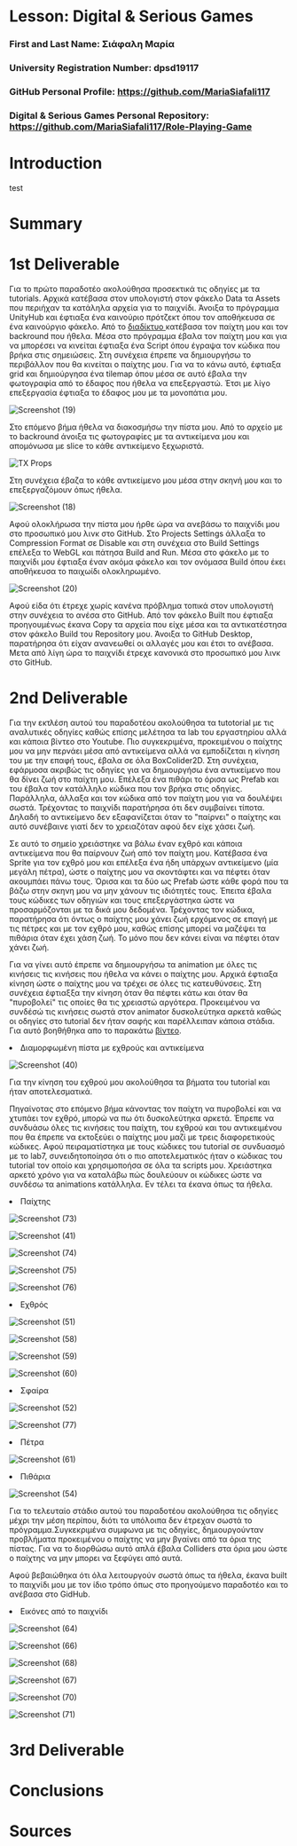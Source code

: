 # Lesson: Digital & Serious Games

### First and Last Name: Σιάφαλη Μαρία
### University Registration Number: dpsd19117
### GitHub Personal Profile: https://github.com/MariaSiafali117
### Digital & Serious Games Personal Repository: https://github.com/MariaSiafali117/Role-Playing-Game

# Introduction

test

# Summary


# 1st Deliverable
Για το πρώτο παραδοτέο ακολούθησα προσεκτικά τις οδηγίες με τα tutorials. Αρχικά κατέβασα στον υπολογιστή στον φάκελο Data τα Assets που περιήχαν τα κατάληλα αρχεία για το παιχνίδι. Άνοιξα το πρόγραμμα UnityHub και έφτιαξα ένα καινούριο πρότζεκτ όπου τον αποθήκευσα σε ένα καινούργιο φάκελο. Από το <a href=https://itch.io/> διαδίκτυο </a>κατέβασα τον παίχτη μου και τον backround που ήθελα. Μέσα στο πρόγραμμα έβαλα τον παίχτη μου και για να μπορέσει να κινείται έφτιαξα ένα Script όπου έγραψα τον κώδικα που βρήκα στις σημειώσεις. Στη συνέχεια έπρεπε να δημιουργήσω το περιβάλλον που θα κινείται ο παίχτης μου. Για να το κάνω αυτό, έφτιαξα grid και δημιούργησα ένα tilemap όπου μέσα σε αυτό  έβαλα την φωτογραφία από το έδαφος που ήθελα να επεξεργαστώ. Έτσι με λίγο επεξεργασία έφτιαξα το έδαφος μου με τα μονoπάτια μου.

![Screenshot (19)](https://user-images.githubusercontent.com/101007425/201383880-88974544-9c60-4789-9ef5-b51158c7ba60.png)


Στο επόμενο βήμα ήθελα να διακοσμήσω την πίστα μου. Από το αρχείο με το backround άνοιξα τις φωτογραφίες με τα αντικείμενα μου και απομόνωσα με slice το κάθε αντικείμενο ξεχωριστά. 

![TX Props](https://user-images.githubusercontent.com/101007425/201389695-7f92f86d-8c95-4cbf-be79-b170ea5e36a1.png)


Στη συνέχεια έβαζα το κάθε αντικείμενο μου μέσα στην σκηνή μου και το επεξεργαζόμουν όπως ήθελα. 

![Screenshot (18)](https://user-images.githubusercontent.com/101007425/201381147-1d4b0261-a79d-442c-a5c7-d877de168b7c.png)

Αφού ολοκλήρωσα την πίστα μου ήρθε ώρα να ανεβάσω το παιχνίδι μου στο προσωπικό μου λινκ στο GitHub. Στο Projects Settings άλλαξα το Compression Format σε Disable και στη συνέχεια στο Build Settings επέλεξα το WebGL και πάτησα Build and Run. Μέσα στο φάκελο με το παιχνίδι μου έφτιαξα έναν ακόμα φάκελο και τον ονόμασα Build όπου έκει αποθήκευσα το παιχωίδι ολοκληρωμένο. 

![Screenshot (20)](https://user-images.githubusercontent.com/101007425/201388981-551100f6-0fe8-421e-92e2-307d30462d31.png)


Αφού είδα ότι έτρεχε χωρίς κανένα πρόβλημα τοπικά στον υπολογιστή στην συνέχεια το ανέσα στο GitHub. Από τον φάκελο Built που έφτιαξα προηγουμένως έκανα Copy τα αρχεία που είχε μέσα και τα αντικατέστησα στον φάκελο Build του Repository μου. Άνοιξα το GitHub Desktop, παρατήρησα ότι είχαν ανανεωθεί οι αλλαγές μου και έτσι το ανέβασα. Μετα από λίγη ώρα το παιχνίδι έτρεχε κανονικά στο προσωπικό μου λινκ στο GitHub.




# 2nd Deliverable

Για την εκτλέση αυτού του παραδοτέου ακολούθησα τα tutotorial με τις αναλυτικές οδηγίες καθώς επίσης μελέτησα τα lab του εργαστηρίου αλλά και κάποια βίντεο στο Youtube. Πιο συγκεκριμένα, προκειμένου ο παίχτης μου να μην περνάει μέσα από αντικείμενα αλλά να εμποδίζεται η κίνηση του με την επαφή τους, έβαλα σε όλα BoxColider2D. Στη συνέχεια, εφάρμοσα ακριβώς τις οδηγίες για να δημιουργήσω ένα αντικείμενο που θα δίνει ζωή στο παίχτη μου. Επέλεξα ένα πιθάρι το όρισα ως Prefab και του έβαλα τον κατάλληλο κώδικα που τον βρήκα στις οδηγίες. Παράλληλα, άλλαξα και τον κώδικα από τον παίχτη μου για να δουλέψει σωστά. Τρέχοντας το παιχνίδι παρατήρησα ότι δεν συμβαίνει τίποτα. Δηλαδή το αντικείμενο δεν εξαφανίζεται όταν το "παίρνει" ο παίχτης και αυτό συνέβαινε γιατί δεν το χρειαζόταν αφού δεν είχε χάσει ζωή.  

Σε αυτό το σημείο χρειάστηκε να βάλω έναν εχθρό και κάποια αντικείμενα που θα παίρνουν ζωή από τον παίχτη μου. Κατέβασα ένα Sprite για τον εχθρό μου και επέλεξα ένα ήδη υπάρχων αντικείμενο (μία μεγάλη πέτρα), ώστε ο παίχτης μου να σκοντάφτει και να πέφτει όταν ακουμπάει πάνω τους. Όρισα και τα δύο ως Prefab ώστε κάθε φορά που τα βάζω στην σκηνη μου να μην χάνουν τις ιδιότητές τους. Έπειτα έβαλα τους κώδικες των οδηγιών και τους επεξεργάστηκα ώστε να προσαρμόζονται με τα δικά μου δεδομένα. Τρέχοντας τον κώδικα, παρατήρησα ότι όντως ο παίχτης μου χάνει ζωή ερχόμενος σε επαγή με τις πέτρες και με τον εχθρό μου, καθώς επίσης μπορεί να μαζέψει τα πιθάρια όταν έχει χάση ζωή. Το μόνο που δεν κάνει είναι να πέφτει όταν χάνει ζωή. 

Για να γίνει αυτό έπρεπε να δημιουργήσω τα animation με όλες τις κινήσεις τις κινήσεις που ήθελα να κάνει ο παίχτης μου. Αρχικά έφτιαξα κίνηση ώστε ο παίχτης μου να τρέχει σε όλες τις κατευθύνσεις. Στη συνέχεια έφτιαξξα την κίνηση όταν θα πέφτει κάτω και όταν θα "πυροβολεί" τις οποίες θα τις χρειαστώ αργότερα. Προκειμένου να συνδέσώ τις κινήσεις σωστά στον animator δυσκολεύτηκα αρκετά καθώς οι οδηγίες στο tutorial δεν ήταν σαφής και παρέλλειπαν κάποια στάδια. Για αυτό βοηθήθηκα απο το παρακάτω <a href= "https://www.youtube.com/watch?v=whzomFgjT50"> βίντεο</a>.  

<li> Διαμορφωμένη πίστα με εχθρούς και αντικείμενα </li>


![Screenshot (40)](https://user-images.githubusercontent.com/101007425/208192927-68fb8f99-6ade-4a27-a2e0-adea8d80de9b.png)


Για την κίνηση του εχθρού μου ακολούθησα τα βήματα του tutorial και ήταν αποτελεσματικά. 

Πηγαίνοτας στο επόμενο βήμα κάνοντας τον παίχτη να πυροβολεί και να χτυπάει τον εχθρό, μπορώ να πω ότι δυσκολεύτηκα αρκετά. Έπρεπε να συνδυάσω όλες τις κινήσεις του παίχτη, του εχθρού και του αντικειμένου που θα έπρεπε να εκτοξεύει ο παίχτης μου μαζί με τρεις διαφορετικούς κώδικες. Αφού πειραματίστηκα με τους κώδικες του tutorial σε συνδυασμό με το lab7, συνειδητοποίησα ότι ο πιο αποτελεματικός ήταν ο κώδικας του tutorial τον οποίο και χρησιμοποήσα σε όλα τα scripts μου. Χρειάστηκα αρκετό χρόνο για να καταλάβω πώς δουλεύουν οι κώδικες ώστε να συνδέσω τα animations κατάλληλα. Εν τέλει τα έκανα όπως τα ήθελα. 


<li> Παίχτης </li> 


![Screenshot (73)](https://user-images.githubusercontent.com/101007425/208191413-19951749-f919-4651-b41a-44b13da4237b.png)




![Screenshot (41)](https://user-images.githubusercontent.com/101007425/208190802-8d6b374b-992b-450f-9cfb-1287e1560728.png)



![Screenshot (74)](https://user-images.githubusercontent.com/101007425/208191832-7516c4fa-f088-4f19-a740-47fe741816ff.png)



![Screenshot (75)](https://user-images.githubusercontent.com/101007425/208191834-5076f97c-edf5-416b-82ea-30a86db15350.png)



![Screenshot (76)](https://user-images.githubusercontent.com/101007425/208191838-1ac5854b-76c6-4bae-b459-6ffa1051639b.png)





<li> Εχθρός </li> 

![Screenshot (51)](https://user-images.githubusercontent.com/101007425/208191221-89d244ad-56e9-4230-8ce4-bb2695d07904.png)


![Screenshot (58)](https://user-images.githubusercontent.com/101007425/208192068-14d89f4c-93d7-4894-855d-a3eedb70a0fc.png)


![Screenshot (59)](https://user-images.githubusercontent.com/101007425/208192074-c5645380-ce74-4685-a075-3caf319caa10.png)


![Screenshot (60)](https://user-images.githubusercontent.com/101007425/208192077-c72354fb-25ea-4f70-b675-fe2ae48a0e89.png)




<li> Σφαίρα </li> 


![Screenshot (52)](https://user-images.githubusercontent.com/101007425/208191301-a31f2119-bc75-440b-ab93-e409431cd2d0.png)


![Screenshot (77)](https://user-images.githubusercontent.com/101007425/208191924-c32bcd91-73e8-40c4-8c7c-2164f48c08ce.png)


<li> Πέτρα </li>


![Screenshot (61)](https://user-images.githubusercontent.com/101007425/208192229-a31ad456-5d50-4836-82d0-f6e69190e70d.png)


<li> Πιθάρια </li>


![Screenshot (54)](https://user-images.githubusercontent.com/101007425/208192312-4d4aaa55-be65-48f5-8d8b-7973c9e6e785.png)


Για το τελευταίο στάδιο αυτού του παραδοτέου ακολούθησα τις οδηγίες μέχρι την μέση περίπου, διότι τα υπόλοιπα δεν έτρεχαν σωστά το πρόγραμμα.Συγκεκριμένα συμφωνα με τις οδηγίες, δημιουργούνταν προβλήματα προκειμένου ο  παίχτης να μην βγαίνει από τα όρια της πίστας. Για να το διορθώσω αυτό απλά έβαλα Colliders στα όρια μου ώστε ο παίχτης να μην μπορει να ξεφύγει από αυτά.

Αφού βεβαιώθηκα ότι όλα λειτουργούν σωστά όπως τα ήθελα, έκανα built το παιχνίδι μου με τον ίδιο τρόπο όπως στο προηγούμενο παραδοτέο και το ανέβασα στο GidHub.


<li> Εικόνες από το παιχνίδι </li>

![Screenshot (64)](https://user-images.githubusercontent.com/101007425/208193251-075d28f6-1157-413b-b2d0-e2f6ff293104.png)


![Screenshot (66)](https://user-images.githubusercontent.com/101007425/208193254-6bafffe5-21f3-4f58-b5b2-ec0a6bed04bb.png)


![Screenshot (68)](https://user-images.githubusercontent.com/101007425/208193478-b2655a48-6a70-4da7-b964-50f2452f09f8.png)


![Screenshot (67)](https://user-images.githubusercontent.com/101007425/208193257-0ab68a21-0f0a-418f-9159-28826d1c3c87.png)



![Screenshot (70)](https://user-images.githubusercontent.com/101007425/208193265-ec5e970a-9202-49f2-8fd8-a8ae0dba61d9.png)



![Screenshot (71)](https://user-images.githubusercontent.com/101007425/208193268-467a5aa6-0bad-450a-99a3-04d9303a289d.png)



# 3rd Deliverable 


# Conclusions


# Sources
